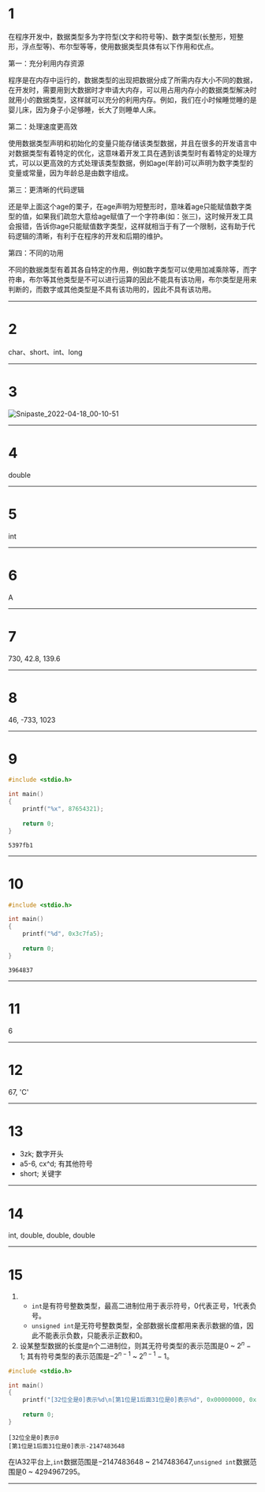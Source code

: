 # 1
在程序开发中，数据类型多为字符型(文字和符号等)、数字类型(长整形，短整形，浮点型等)、布尔型等等，使用数据类型具体有以下作用和优点。

第一：充分利用内存资源

程序是在内存中运行的，数据类型的出现把数据分成了所需内存大小不同的数据，在开发时，需要用到大数据时才申请大内存，可以用占用内存小的数据类型解决时就用小的数据类型，这样就可以充分的利用内存。例如，我们在小时候睡觉睡的是婴儿床，因为身子小足够睡，长大了则睡单人床。  

第二：处理速度更高效

使用数据类型声明和初始化的变量只能存储该类型数据，并且在很多的开发语言中对数据类型有着特定的优化，这意味着开发工具在遇到该类型时有着特定的处理方式，可以以更高效的方式处理该类型数据，例如age(年龄)可以声明为数字类型的变量或常量，因为年龄总是由数字组成。   

第三：更清晰的代码逻辑

还是举上面这个age的栗子，在age声明为短整形时，意味着age只能赋值数字类型的值，如果我们疏忽大意给age赋值了一个字符串(如：张三)，这时候开发工具会报错，告诉你age只能赋值数字类型，这样就相当于有了一个限制，这有助于代码逻辑的清晰，有利于在程序的开发和后期的维护。   

第四：不同的功用

不同的数据类型有着其各自特定的作用，例如数字类型可以使用加减乘除等，而字符串，布尔等其他类型是不可以进行运算的因此不能具有该功用，布尔类型是用来判断的，而数字或其他类型是不具有该功用的，因此不具有该功用。

***

# 2
char、short、int、long
***

# 3
![Snipaste_2022-04-18_00-10-51](https://user-images.githubusercontent.com/80318316/163722967-96783a6c-c7cd-4c33-a303-8a04eb976d9d.jpg)
***

# 4
double
***

# 5
int
***

# 6
A
***

# 7
730, 42.8, 139.6
***

# 8
46, -733, 1023
***

# 9
``` c
#include <stdio.h>

int main()
{	
	printf("%x", 87654321);
	
	return 0;
}
```
```
5397fb1
```
***

# 10
``` c
#include <stdio.h>

int main()
{	
	printf("%d", 0x3c7fa5);
	
	return 0;
}
```
```
3964837
```
***

# 11
6
***

# 12
67, 'C'
***

# 13
- 3zk; 数字开头
- a5-6, cx^d; 有其他符号
- short; 关键字
***

# 14
int, double, double, double
***

# 15
1. - `int`是有符号整数类型，最高二进制位用于表示符号，0代表正号，1代表负号。
   - `unsigned int`是无符号整数类型，全部数据长度都用来表示数据的值，因此不能表示负数，只能表示正数和0。  
2. 设某整型数据的长度是n个二进制位，则其无符号类型的表示范围是$0$ ~ $2^{n} - 1$; 其有符号类型的表示范围是$-2^{n-1}$ ~ $2^{n-1} - 1$。
```c
#include <stdio.h>

int main()
{	
	printf("[32位全是0]表示%d\n[第1位是1后面31位是0]表示%d", 0x00000000, 0x80000000);
	
	return 0;
}
```
```
[32位全是0]表示0
[第1位是1后面31位是0]表示-2147483648
```  
在IA32平台上,`int`数据范围是$-2147483648$ ~ $2147483647$,`unsigned int`数据范围是$0$ ~ $4294967295$。
***
